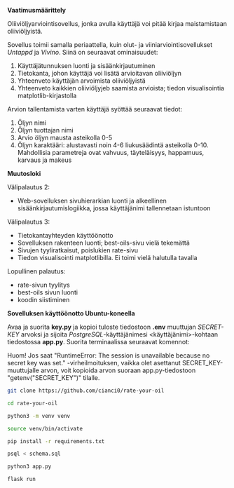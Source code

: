 **Vaatimusmäärittely**

Oliiviöljyarviointisovellus, jonka avulla käyttäjä voi pitää kirjaa maistamistaan oliiviöljyistä.

Sovellus toimii samalla periaattella, kuin olut- ja viiniarviointisovellukset *Untappd* ja *Vivino*. Siinä on seuraavat ominaisuudet:
1. Käyttäjätunnuksen luonti ja sisäänkirjautuminen
2. Tietokanta, johon käyttäjä voi lisätä arvioitavan oliiviöljyn
3. Yhteenveto käyttäjän arvoimista oliiviöljyistä
4. Yhteenveto kaikkien oliiviöljyjeb saamista arvioista; tiedon visualisointia matplotlib-kirjastolla

Arvion tallentamista varten käyttäjä syöttää seuraavat tiedot:
1. Öljyn nimi
2. Öljyn tuottajan nimi
4. Arvio öljyn mausta asteikolla 0-5
5. Öljyn karaktääri: alustavasti noin 4-6 liukusäädintä asteikolla 0-10. Mahdollisia parametreja ovat vahvuus, täyteläisyys, happamuus, karvaus ja makeus

**Muutosloki**

Välipalautus 2: 
- Web-sovelluksen sivuhierarkian luonti ja alkeellinen sisäänkirjautumislogiikka, jossa käyttäjänimi tallennetaan istuntoon

Välipalautus 3: 
- Tietokantayhteyden käyttöönotto
- Sovelluksen rakenteen luonti; best-oils-sivu vielä tekemättä
- Sivujen tyyliratkaisut, poislukien rate-sivu
- Tiedon visualisointi matplotlibilla. Ei toimi vielä halutulla tavalla

Lopullinen palautus:
- rate-sivun tyylitys
- best-oils sivun luonti
- koodin siistiminen

**Sovelluksen käyttöönotto Ubuntu-koneella**

Avaa ja suorita **key.py** ja kopioi tuloste tiedostoon **.env** muuttujan *SECRET-KEY* arvoksi ja sijoita *PostgreSQL*-käyttäjänimesi <käyttäjänimi>-kohtaan tiedostossa **app.py**. 
Suorita terminaalissa seuraavat komennot:

Huom! Jos saat "RuntimeError: The session is unavailable because no secret key was set." -virheilmoituksen, vaikka olet asettanut SECRET_KEY-muuttujalle arvon, voit kopioida arvon suoraan app.py-tiedostoon "getenv("SECRET_KEY")" tilalle.


~~~sh
git clone https://github.com/cianci0/rate-your-oil
~~~
~~~sh
cd rate-your-oil
~~~
~~~sh
python3 -m venv venv
~~~
~~~sh
source venv/bin/activate
~~~
~~~sh
pip install -r requirements.txt
~~~
~~~sh
psql < schema.sql
~~~
~~~sh
python3 app.py
~~~
~~~sh
flask run
~~~
